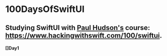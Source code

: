 # 100DaysOfSwiftUI
Studying SwiftUI with [Paul Hudson's](https://github.com/twostraws) course: https://www.hackingwithswift.com/100/swiftui.
---
#### []Day1
